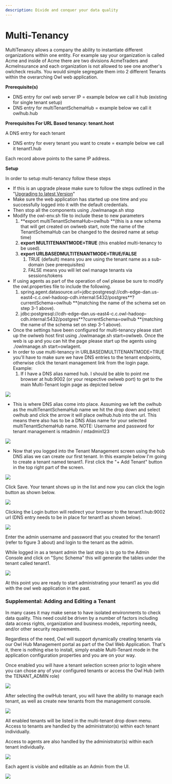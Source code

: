 ```yaml
---
description: Divide and conquer your data quality
---
```


# Multi-Tenancy

MultiTenancy allows a company the ability to instantiate different organizations within one entity.  For example say your organization is called Acme and inside of Acme there are two divisions AcmeTraders and AcmeInsurance and each organization is not allowed to see one another's owlcheck results.  You would simple segregate them into 2 different Tenants within the overarching Owl web application.

**Prerequisite(s)**

* DNS entry for owl web server IP = example below we call it hub (existing for single tenant setup)
* DNS entry for multiTenantSchemaHub = example below we call it owlhub.hub 

**Prerequisites For URL Based tenancy: tenant.host**

A DNS entry for each tenant

* DNS entry for every tenant you want to create = example below we call it tenant1.hub

Each record above points to the same IP address.

**Setup**

In order to setup multi-tenancy follow these steps

* If this is an upgrade please make sure to follow the steps outlined in the "[Upgrading to latest Version](broken-reference)"
* Make sure the web application has started up one time and you successfully logged into it with the default credentials.
* Then stop all the components using ./owlmanage.sh stop
* Modify the owl-env.sh file to include these to new parameters
  1. **export multiTenantSchemaHub=owlhub **(this is a new schema that will get created on owlweb start, note the name of the TenantSchemaHub can be changed to the desired name at setup time)
  2. **export MULTITENANTMODE=TRUE** (this enabled multi-tenancy to be used).
  3. **export URLBASEDMULTITENANTMODE=TRUE/FALSE**
     1. TRUE (default) means you are using the tenant name as a sub-domain (see prerequisites) 
     2. FALSE means you will let owl manage tenants via sessions/tokens
* If using agents as part of the operation of owl please be sure to modify the owl.properties file to include the following.
  1. spring.agent.datasource.url=jdbc:postgresql://cdh-edge-dan.us-east4-c.c.owl-hadoop-cdh.internal:5432/postgres**?currentSchema=owlhub **(matching the name of the schema set on step 3-1 above).
  2. jdbc:postgresql://cdh-edge-dan.us-east4-c.c.owl-hadoop-cdh.internal:5432/postgres**?currentSchema=owlhub **(matching the name of the schema set on step 3-1 above).
* Once the settings have been configured for multi-tenancy please start up the owlweb host first using ./owlmanage.sh start=owlweb.  Once the web is up and you can hit the page please start up the agents using ./owlmanage.sh start=owlagent.
* In order to use multi-tenancy in URLBASEDMULTITENANTMODE=TRUE you'll have to make sure we have DNS entries to the tenant endpoints, otherwise click the tenant management link from the login page.  Example: 
  1. If I have a DNS alias named hub.  I should be able to point me browser at hub:9002 (or your respective owlweb port) to get to the main Multi-Tenant login page as depicted below

![](<../.gitbook/assets/image (82).png>)

* This is where DNS alias come into place.  Assuming we left the owlhub as the multiTenantSchemaHub name we hit the drop down and select owlhub and click the arrow it will place owlhub.hub into the url.  This means there also has to be a DNS Alias name for your selected multiTenantSchemaHub name.   NOTE: Username and password for tenant management is mtadmin / mtadmin123

![](<../.gitbook/assets/image (83).png>)

* Now that you logged into the Tenant Management screen using the hub DNS alias we can create our first tenant.  In this example below I'm going to create a tenant named tenant1.  First click the "+ Add Tenant" button in the top right part of the screen.

![](<../.gitbook/assets/image (84).png>)

Click Save.  Your tenant shows up in the list and now you can click the login button as shown below.

![](<../.gitbook/assets/image (85).png>)

Clicking the Login button will redirect your browser to the tenant1.hub:9002 url (DNS entry needs to be in place for tenant1 as shown below).

![](<../.gitbook/assets/image (86).png>)

Enter the admin username and password that you created for the tenant1 (refer to figure 3 about) and login to the tenant as the admin.

While logged in as a tenant admin the last step is to go to the Admin Console and click on "Sync Schema" this will generate the tables under the tenant called tenant1.

![](<../.gitbook/assets/image (87).png>)

At this point you are ready to start administrating your tenant1 as you did with the owl web application in the past.

### Supplemental: Adding and Editing a Tenant

In many cases it may make sense to have isolated environments to check data quality. This need could be driven by a number of factors including data access rights, organization and business models, reporting needs, and/or other security requirements.

Regardless of the need, Owl will support dynamically creating tenants via our Owl Hub Management portal as part of the Owl Web Application. That's it, there is nothing else to install, simply enable Multi-Tenant mode in the application configuration properties and you are on your way.

Once enabled you will have a tenant selection screen prior to login where you can chose any of your configured tenants or access the Owl Hub (with the TENANT_ADMIN role)

![](<../.gitbook/assets/Screen Shot 2019-09-03 at 11.34.13 AM.png>)

After selecting the owlHub tenant, you will have the ability to manage each tenant, as well as create new tenants from the management console.

![](<../.gitbook/assets/Screen Shot 2019-09-03 at 10.51.28 AM.png>)

All enabled tenants will be listed in the multi-tenant drop down menu. Access to tenants are handled by the administrator(s) within each tenant individually.

Access to agents are also handled by the administrator(s) within each tenant individually.

![](<../.gitbook/assets/Screen Shot 2019-09-04 at 12.35.34 PM.png>)

Each agent is visible and editable as an Admin from the UI.

![](<../.gitbook/assets/owl-agent (1) (1).png>)

